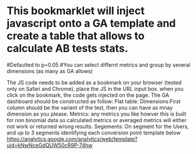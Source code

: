 # This bookmarklet will inject javascript onto a GA template and create a table that allows to calculate AB tests stats.
#Defaulted to p=0.05
#You can select differnt metrics and group by several dimensions (as many as GA allows)

The JS code needs to be added as a bookmark on your browser (tested only on Safari and Chrome), place the JS in the URL input box. when you click on the bookmark, the code gets injected on the page.
The GA dashboard should be constructed as follow:
Flat table:
Dimensions:First column should be the variant of the test, then you can have as mnay dimension as you please.
Metrics: any metrics you like howver this is built for non binomial data so calculated metrics or averaged metrics will either not work or returned wrong results.
Segements: On segment for the Users, and up to 3 segments identifying each conversion point
template below
https://analytics.google.com/analytics/web/template?uid=kNwNceGdQUW50cR9P-74hw
